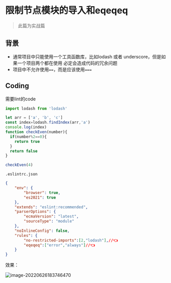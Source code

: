 # 限制节点模块的导入和eqeqeq

> 此篇为实战篇

## 背景

-  通常项目中只能使用一个工具函数库，比如lodash 或者 underscore，但是如果一个项目两个都在使用 必定会造成代码的冗余问题
- 项目中不允许使用`==`，而是应该使用`===`

## Coding

需要lint的code

```js
import lodash from 'lodash'

let arr = ['a', 'b', 'c']
const index=lodash.findIndex(arr,'a')
console.log(index)
function checkEven(number){
  if(number%2==0){
    return true
  }
  return false
}

checkEven(4)

```

`.eslintrc.json`

```json
{
    "env": {
        "browser": true,
        "es2021": true
    },
    "extends": "eslint:recommended",
    "parserOptions": {
        "ecmaVersion": "latest",
        "sourceType": "module"
    },
    "noInlineConfig": false,
    "rules": {
        "no-restricted-imports":[2,"lodash"],//👈
        "eqeqeq":["error","always"]//👈
    }
}

```

效果：

![image-20220626183746470](https://tva1.sinaimg.cn/large/e6c9d24egy1h3ltx7lsdxj20nw0j6400.jpg)
